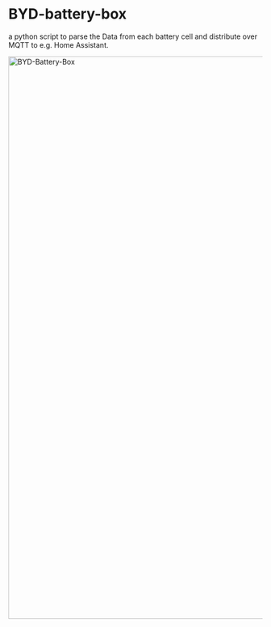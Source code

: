 # BYD-battery-box

a python script to parse the Data from each battery cell and distribute over MQTT to e.g. Home Assistant.

<img width="1114" alt="BYD-Battery-Box" src="https://github.com/user-attachments/assets/e8dc939f-5725-401a-91ac-5c87b0ff2dd5" />
